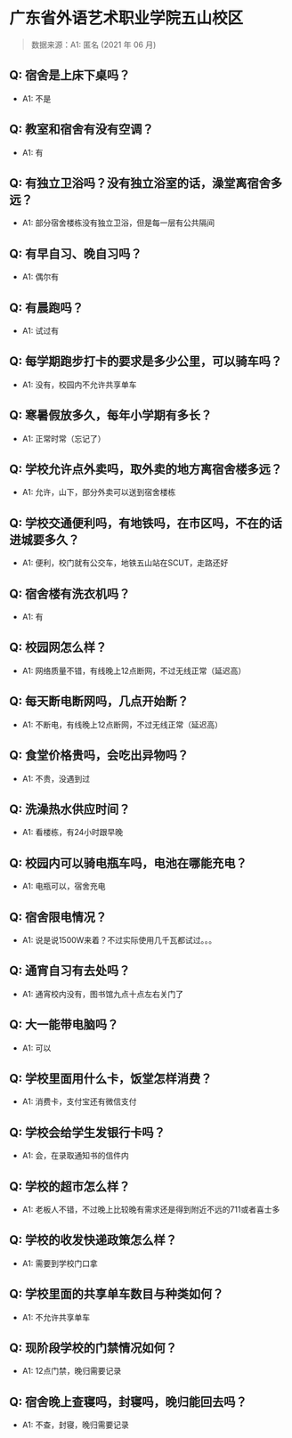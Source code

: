 # 广东省外语艺术职业学院五山校区

> 数据来源：A1: 匿名 (2021 年 06 月)

## Q: 宿舍是上床下桌吗？

- A1: 不是

## Q: 教室和宿舍有没有空调？

- A1: 有

## Q: 有独立卫浴吗？没有独立浴室的话，澡堂离宿舍多远？

- A1: 部分宿舍楼栋没有独立卫浴，但是每一层有公共隔间

## Q: 有早自习、晚自习吗？

- A1: 偶尔有

## Q: 有晨跑吗？

- A1: 试过有

## Q: 每学期跑步打卡的要求是多少公里，可以骑车吗？

- A1: 没有，校园内不允许共享单车

## Q: 寒暑假放多久，每年小学期有多长？

- A1: 正常时常（忘记了）

## Q: 学校允许点外卖吗，取外卖的地方离宿舍楼多远？

- A1: 允许，山下，部分外卖可以送到宿舍楼栋

## Q: 学校交通便利吗，有地铁吗，在市区吗，不在的话进城要多久？

- A1: 便利，校门就有公交车，地铁五山站在SCUT，走路还好

## Q: 宿舍楼有洗衣机吗？

- A1: 有

## Q: 校园网怎么样？

- A1: 网络质量不错，有线晚上12点断网，不过无线正常（延迟高）

## Q: 每天断电断网吗，几点开始断？

- A1: 不断电，有线晚上12点断网，不过无线正常（延迟高）

## Q: 食堂价格贵吗，会吃出异物吗？

- A1: 不贵，没遇到过

## Q: 洗澡热水供应时间？

- A1: 看楼栋，有24小时跟早晚

## Q: 校园内可以骑电瓶车吗，电池在哪能充电？

- A1: 电瓶可以，宿舍充电

## Q: 宿舍限电情况？

- A1: 说是说1500W来着？不过实际使用几千瓦都试过。。。

## Q: 通宵自习有去处吗？

- A1: 通宵校内没有，图书馆九点十点左右关门了

## Q: 大一能带电脑吗？

- A1: 可以

## Q: 学校里面用什么卡，饭堂怎样消费？

- A1: 消费卡，支付宝还有微信支付

## Q: 学校会给学生发银行卡吗？

- A1: 会，在录取通知书的信件内

## Q: 学校的超市怎么样？

- A1: 老板人不错，不过晚上比较晚有需求还是得到附近不远的711或者喜士多

## Q: 学校的收发快递政策怎么样？

- A1: 需要到学校门口拿

## Q: 学校里面的共享单车数目与种类如何？

- A1: 不允许共享单车

## Q: 现阶段学校的门禁情况如何？

- A1: 12点门禁，晚归需要记录

## Q: 宿舍晚上查寝吗，封寝吗，晚归能回去吗？

- A1: 不查，封寝，晚归需要记录

